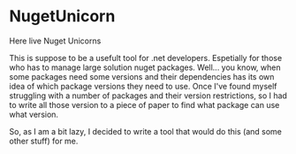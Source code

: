 # NugetUnicorn

Here live Nuget Unicorns

This is suppose to be a usefult tool for .net developers. Espetially for those who has to manage large solution nuget packages. Well... you know, when some packages need some versions and their dependencies has its own idea of which package versions they need to use.
Once I've found myself struggling with a number of packages and their version restrictions, so I had to write all those version to a piece of paper to find what package can use what version.

So, as I am a bit lazy, I decided to write a tool that would do this (and some other stuff) for me.
